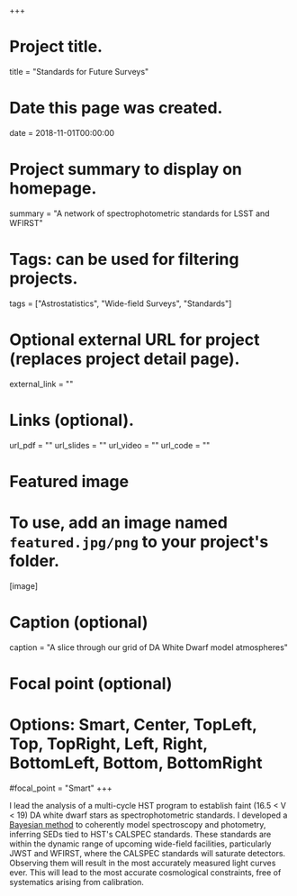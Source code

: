 +++
# Project title.
title = "Standards for Future Surveys"

# Date this page was created.
date = 2018-11-01T00:00:00

# Project summary to display on homepage.
summary = "A network of spectrophotometric standards for LSST and WFIRST"

# Tags: can be used for filtering projects.
tags = ["Astrostatistics", "Wide-field Surveys", "Standards"]

# Optional external URL for project (replaces project detail page).
external_link = ""


# Links (optional).
url_pdf = ""
url_slides = ""
url_video = ""
url_code = ""


# Featured image
# To use, add an image named `featured.jpg/png` to your project's folder. 
[image]
  # Caption (optional)
  caption = "A slice through our grid of DA White Dwarf model atmospheres"
  
  # Focal point (optional)
  # Options: Smart, Center, TopLeft, Top, TopRight, Left, Right, BottomLeft, Bottom, BottomRight
  #focal_point = "Smart"
+++

I lead the analysis of a multi-cycle HST program to establish faint (16.5 < V < 19) DA white dwarf stars as spectrophotometric standards. I developed a [Bayesian method](http://github.com/gnarayan/WDmodel/) to coherently model spectroscopy and photometry, inferring SEDs tied to HST's CALSPEC standards. These standards are within the dynamic range of upcoming wide-field facilities, particularly JWST and WFIRST, where the CALSPEC standards will saturate detectors. Observing them will result in the most accurately measured light curves ever. This will lead to the most accurate cosmological constraints, free of systematics arising from calibration.
